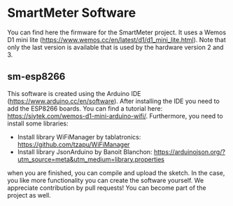 # SmartMeter Software

You can find here the firmware for the SmartMeter project. It uses a Wemos D1 mini lite
(https://www.wemos.cc/en/latest/d1/d1_mini_lite.html). Note that only the last version is
available that is used by the hardware version 2 and 3.

## sm-esp8266

This software is created using the Arduino IDE (https://www.arduino.cc/en/software). After
installing the IDE you need to add the ESP8266 boards. You can find a tutorial here: 
https://siytek.com/wemos-d1-mini-arduino-wifi/. Furthermore, you need to install some 
libraries:
- Install library WiFiManager by tablatronics: https://github.com/tzapu/WiFiManager
- Install library JsonArduino by Banoit Blanchon: https://arduinojson.org/?utm_source=meta&utm_medium=library.properties

when you are finished, you can compile and upload the sketch. In the case, you like more functionality
you can create the software yourself. We appreciate contribution by pull requests! You can become
part of the project as well.

